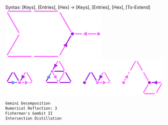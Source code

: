 Syntax:
\[Keys], \[Entries], \[Hex] -> \[Keys], \[Entries], \[Hex], \[To-Extend]
![Get Patterns to Extend logo](../../Images/Get%20Patterns%20to%20Extend%20logo.png)
![Get Patterns to Extend Code](../../Images/Get%20Patterns%20to%20Extend%20Code.png)
```
Gemini Decomposition
Numerical Reflection: 3
Fisherman's Gambit II
Intersection Distillation
```
